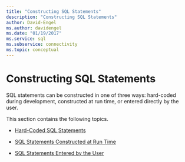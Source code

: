```yaml
---
title: "Constructing SQL Statements"
description: "Constructing SQL Statements"
author: David-Engel
ms.author: davidengel
ms.date: "01/19/2017"
ms.service: sql
ms.subservice: connectivity
ms.topic: conceptual
---
```

# Constructing SQL Statements
SQL statements can be constructed in one of three ways: hard-coded during development, constructed at run time, or entered directly by the user.  
  
 This section contains the following topics.  
  
-   [Hard-Coded SQL Statements](../../../odbc/reference/develop-app/hard-coded-sql-statements.md)  
  
-   [SQL Statements Constructed at Run Time](../../../odbc/reference/develop-app/sql-statements-constructed-at-run-time.md)  
  
-   [SQL Statements Entered by the User](../../../odbc/reference/develop-app/sql-statements-entered-by-the-user.md)

